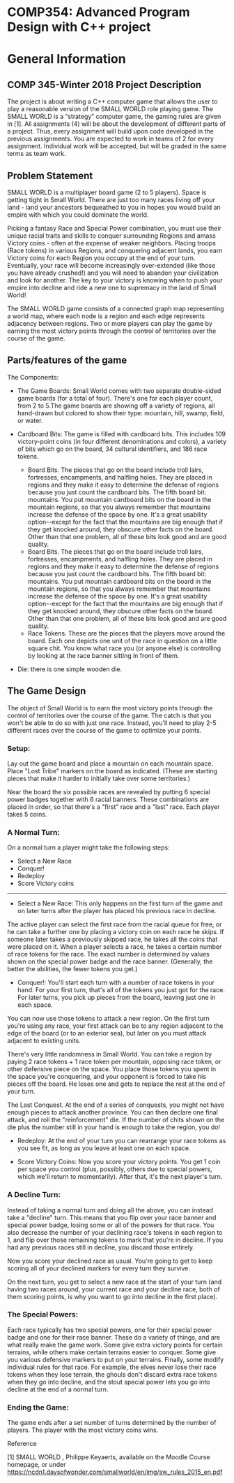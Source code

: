 
# COMP354: Advanced Program Design with C++ project

# General Information #

## COMP 345-Winter 2018 Project Description

The project is about writing a C++ computer game that allows the user to play a reasonable version of the SMALL WORLD role playing game. The SMALL WORLD is a “strategy” computer game, the gaming rules are given in [1]. All assignments (4) will be about the development of different parts of a project. Thus, every assignment will build upon code developed in the previous assignments. You are expected to work in teams of 2 for every assignment. Individual work will be accepted, but will be graded in the same terms as team work.

## Problem Statement
SMALL WORLD is a multiplayer board game (2 to 5 players). Space is getting tight in Small World. There are just too many races living off your land - land your ancestors bequeathed to you in hopes you would build an empire with which you could dominate the world.

Picking a fantasy Race and Special Power combination, you must use their unique racial traits and skills to conquer surrounding Regions and amass Victory coins - often at the expense of weaker neighbors. Placing troops (Race tokens) in various Regions, and conquering adjacent lands, you earn Victory coins for each Region you occupy at the end of your turn. Eventually, your race will become increasingly over-extended (like those you have already crushed!) and you will need to abandon your civilization and look for another. The key to your victory is knowing when to push your empire into decline and ride a new one to supremacy in the land of Small World!

The SMALL WORLD game consists of a connected graph map representing a world map, where each node is a region and each edge represents adjacency between regions. Two or more players can play the game by earning the most victory points through the control of territories over the course of the game.

## Parts/features of the game
The Components:

* The Game Boards: Small World comes with two separate double-sided game boards (for a total of four). There's one for each player count, from 2 to 5.The game boards are showing off a variety of regions, all hand-drawn but colored to show their type: mountain, hill, swamp, field, or water.

* Cardboard Bits: The game is filled with cardboard bits. This includes 109 victory-point coins (in four different denominations and colors), a variety of bits which go on the board, 34 cultural identifiers, and 186 race tokens.
   * Board Bits. The pieces that go on the board include troll lairs, fortresses, encampments, and halfling holes. They are              placed in regions and they make it easy to determine the defense of regions because you just count the cardboard bits. The  fifth board bit: mountains. You put mountain cardboard bits on the board in the mountain regions, so that you always remember that mountains increase the defense of the space by one. It's a great usability option--except for the fact that the mountains are big enough that if they get knocked around, they obscure other facts on the board. Other than that one problem, all of these bits look good and are good quality.
   * Board Bits. The pieces that go on the board include troll lairs, fortresses, encampments, and halfling holes. They are placed in regions and they make it easy to determine the defense of regions because you just count the cardboard bits. The fifth board bit: mountains. You put mountain cardboard bits on the board in the mountain regions, so that you always remember that mountains increase the defense of the space by one. It's a great usability option--except for the fact that the mountains are big enough that if they get knocked around, they obscure other facts on the board. Other than that one problem, all of these bits look good and are good quality.
   * Race Tokens. These are the pieces that the players move around the board. Each one depicts
one unit of the race in question on a little square chit. You know what race you (or anyone else) is controlling by looking at the race banner sitting in front of them.

* Die: there is one simple wooden die.

## The Game Design

The object of Small World is to earn the most victory points through the control of territories over the course of the game. The catch is that you won't be able to do so with just one race. Instead, you'll need to play 2-5 different races over the course of the game to optimize your points.

### Setup: ###
Lay out the game board and place a mountain on each mountain space. Place "Lost Tribe" markers on the board as indicated. (These are starting pieces that make it harder to initially take over some territories.)

Near the board the six possible races are revealed by putting 6 special power badges together with 6 racial banners. These combinations are placed in order, so that there's a "first" race and a "last" race.
Each player takes 5 coins.

### A Normal Turn: ### 
On a normal turn a player might take the following steps:
* Select a New Race
* Conquer!
* Redeploy
* Score Victory coins

---
* Select a New Race: This only happens on the first turn of the game and on later turns after the player has placed his previous race in decline.

The active player can select the first race from the racial queue for free, or he can take a further one by placing a victory coin on each race he skips. If someone later takes a previously skipped race, he takes all the coins that were placed on it.
When a player selects a race, he takes a certain number of race tokens for the race. The exact number is determined by values shown on the special power badge and the race banner. (Generally, the better the abilities, the fewer tokens you get.)

* Conquer!: You'll start each turn with a number of race tokens in your hand. For your first turn, that's all of the tokens you just got for the race. For later turns, you pick up pieces from the board, leaving just one in each space.

You can now use those tokens to attack a new region. On the first turn you're using any race, your first attack can be to any region adjacent to the edge of the board (or to an exterior sea), but later on you must attack adjacent to existing units.

There's very little randomness in Small World. You can take a region by paying 2 race tokens + 1 race token per mountain, opposing race token, or other defensive piece on the space. You place those tokens you spent in the space you're conquering, and your opponent is forced to take his pieces off the board. He loses one and gets to replace the rest at the end of your turn.

The Last Conquest. At the end of a series of conquests, you might not have enough pieces to attack another province. You can then declare one final attack, and roll the "reinforcement" die. If the number of chits shown on the die plus the number still in your hand is enough to take the region, you do!

* Redeploy: At the end of your turn you can rearrange your race tokens as you see fit, as long as you leave at least one on each space.
  
* Score Victory Coins: Now you score your victory points. You get 1 coin per space you control (plus, possibly, others due to special powers, which we'll return to momentarily). After that, it's the next player's turn.


### A Decline Turn: ###
Instead of taking a normal turn and doing all the above, you can instead take a "decline" turn. This means that you flip over your race banner and special power badge, losing some or all of the powers for that race. You also decrease the number of your declining race's tokens in each region to 1, and flip over those remaining tokens to mark that you're in decline.
If you had any previous races still in decline, you discard those entirely.

Now you score your declined race as usual. You're going to get to keep scoring all of your declined markers for every turn they survive.

On the next turn, you get to select a new race at the start of your turn (and having two races around, your current race and your decline race, both of them scoring points, is why you want to go into decline in the first place).


### The Special Powers: ### 
Each race typically has two special powers, one for their special power badge and one for their race banner. These do a variety of things, and are what really make the game work. Some give extra victory points for certain terrains, while others make certain terrains easier to conquer. Some give you various defensive markers to put on your terrains. Finally, some modify individual rules for that race. For example, the elves never lose their race tokens when they lose terrain, the ghouls don't discard extra race tokens when they go into decline, and the stout special power lets you go into decline at the end of a normal turn.

### Ending the Game: ### 
The game ends after a set number of turns determined by the number of players. The player with the most victory coins wins.


Reference

[1] SMALL WORLD , Philippe Keyaerts, available on the Moodle Course homepage, or under https://ncdn1.daysofwonder.com/smallworld/en/img/sw_rules_2015_en.pdf
